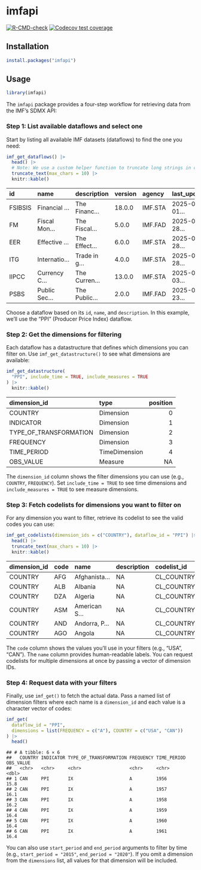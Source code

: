 
# imfapi

<!-- badges: start -->

[![R-CMD-check](https://github.com/Teal-Insights/r-imfapi/actions/workflows/R-CMD-check.yaml/badge.svg)](https://github.com/Teal-Insights/r-imfapi/actions/workflows/R-CMD-check.yaml)
[![Codecov test
coverage](https://codecov.io/gh/Teal-Insights/r-imfapi/graph/badge.svg)](https://app.codecov.io/gh/Teal-Insights/r-imfapi)
<!-- badges: end -->

## Installation

``` r
install.packages("imfapi")
```

## Usage

``` r
library(imfapi)
```

The `imfapi` package provides a four-step workflow for retrieving data
from the IMF’s SDMX API:

### Step 1: List available dataflows and select one

Start by listing all available IMF datasets (dataflows) to find the one
you need:

``` r
imf_get_dataflows() |>
  head() |>
  # Note: We use a custom helper function to truncate long strings in columns
  truncate_text(max_chars = 10) |>
  knitr::kable()
```

| id      | name        | description | version | agency  | last_updated |
|:--------|:------------|:------------|:--------|:--------|:-------------|
| FSIBSIS | Financial … | The Financ… | 18.0.0  | IMF.STA | 2025-07-01…  |
| FM      | Fiscal Mon… | The Fiscal… | 5.0.0   | IMF.FAD | 2025-03-28…  |
| EER     | Effective … | The Effect… | 6.0.0   | IMF.STA | 2025-03-28…  |
| ITG     | Internatio… | Trade in g… | 4.0.0   | IMF.STA | 2025-03-28…  |
| IIPCC   | Currency C… | The Curren… | 13.0.0  | IMF.STA | 2025-06-03…  |
| PSBS    | Public Sec… | The Public… | 2.0.0   | IMF.FAD | 2025-04-23…  |

Choose a dataflow based on its `id`, `name`, and `description`. In this
example, we’ll use the “PPI” (Producer Price Index) dataflow.

### Step 2: Get the dimensions for filtering

Each dataflow has a datastructure that defines which dimensions you can
filter on. Use `imf_get_datastructure()` to see what dimensions are
available:

``` r
imf_get_datastructure(
  "PPI", include_time = TRUE, include_measures = TRUE
) |>
  knitr::kable()
```

| dimension_id           | type          | position |
|:-----------------------|:--------------|---------:|
| COUNTRY                | Dimension     |        0 |
| INDICATOR              | Dimension     |        1 |
| TYPE_OF_TRANSFORMATION | Dimension     |        2 |
| FREQUENCY              | Dimension     |        3 |
| TIME_PERIOD            | TimeDimension |        4 |
| OBS_VALUE              | Measure       |       NA |

The `dimension_id` column shows the filter dimensions you can use (e.g.,
`COUNTRY`, `FREQUENCY`). Set `include_time = TRUE` to see time
dimensions and `include_measures = TRUE` to see measure dimensions.

### Step 3: Fetch codelists for dimensions you want to filter on

For any dimension you want to filter, retrieve its codelist to see the
valid codes you can use:

``` r
imf_get_codelists(dimension_ids = c("COUNTRY"), dataflow_id = "PPI") |>
  head() |>
  truncate_text(max_chars = 10) |>
  knitr::kable()
```

| dimension_id | code | name        | description | codelist_id | codelist_agency | codelist_version |
|:-------------|:-----|:------------|:------------|:------------|:----------------|:-----------------|
| COUNTRY      | AFG  | Afghanista… | NA          | CL_COUNTRY  | IMF             | 1.0+.0           |
| COUNTRY      | ALB  | Albania     | NA          | CL_COUNTRY  | IMF             | 1.0+.0           |
| COUNTRY      | DZA  | Algeria     | NA          | CL_COUNTRY  | IMF             | 1.0+.0           |
| COUNTRY      | ASM  | American S… | NA          | CL_COUNTRY  | IMF             | 1.0+.0           |
| COUNTRY      | AND  | Andorra, P… | NA          | CL_COUNTRY  | IMF             | 1.0+.0           |
| COUNTRY      | AGO  | Angola      | NA          | CL_COUNTRY  | IMF             | 1.0+.0           |

The `code` column shows the values you’ll use in your filters (e.g.,
“USA”, “CAN”). The `name` column provides human-readable labels. You can
request codelists for multiple dimensions at once by passing a vector of
dimension IDs.

### Step 4: Request data with your filters

Finally, use `imf_get()` to fetch the actual data. Pass a named list of
dimension filters where each name is a `dimension_id` and each value is
a character vector of codes:

``` r
imf_get(
  dataflow_id = "PPI",
  dimensions = list(FREQUENCY = c("A"), COUNTRY = c("USA", "CAN"))
) |>
  head()
```

    ## # A tibble: 6 × 6
    ##   COUNTRY INDICATOR TYPE_OF_TRANSFORMATION FREQUENCY TIME_PERIOD OBS_VALUE
    ##   <chr>   <chr>     <chr>                  <chr>     <chr>           <dbl>
    ## 1 CAN     PPI       IX                     A         1956             15.8
    ## 2 CAN     PPI       IX                     A         1957             16.1
    ## 3 CAN     PPI       IX                     A         1958             16.2
    ## 4 CAN     PPI       IX                     A         1959             16.4
    ## 5 CAN     PPI       IX                     A         1960             16.4
    ## 6 CAN     PPI       IX                     A         1961             16.4

You can also use `start_period` and `end_period` arguments to filter by
time (e.g., `start_period = "2015"`, `end_period = "2020"`). If you omit
a dimension from the `dimensions` list, all values for that dimension
will be included.

